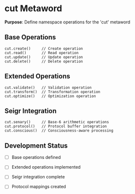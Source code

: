 # cut Metaword

**Purpose**: Define namespace operations for the 'cut' metaword

## Base Operations

```hyphos
cut.create()     // Create operation
cut.read()       // Read operation  
cut.update()     // Update operation
cut.delete()     // Delete operation
```

## Extended Operations

```hyphos
cut.validate()   // Validation operation
cut.transform()  // Transformation operation
cut.optimize()   // Optimization operation
```

## Seigr Integration

```hyphos
cut.senary()     // Base-6 arithmetic operations
cut.protocol()   // Protocol buffer integration
cut.conscious()  // Consciousness-aware processing
```

## Development Status

- [ ] Base operations defined
- [ ] Extended operations implemented  
- [ ] Seigr integration complete
- [ ] Protocol mappings created

